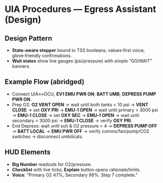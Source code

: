 # UIA Procedures — Egress Assistant (Design)

## Design Pattern
- **State‑aware stepper** bound to TSS booleans; values‑first voice; glove‑friendly confirmations.  
- **Wait states** show live gauges (psi/pressure) with simple “GO/WAIT” banners.

## Example Flow (abridged)
- Connect UIA↔DCU; **EV1 EMU PWR ON**; **BATT UMB**; **DEPRESS PUMP PWR ON**.  
- Prep O2: **O2 VENT OPEN** → wait until both tanks < 10 psi → **VENT CLOSE** → set **OXY PRI** → **EMU‑1 OPEN** → wait until primary > 3000 psi → **EMU‑1 CLOSE** → set **OXY SEC** → **EMU‑1 OPEN** → wait until secondary > 3000 psi → **EMU‑1 CLOSE** → verify **OXY PRI**.  
- End Depress: wait until suit & O2 pressure = 4 → **DEPRESS PUMP OFF** → **BATT LOCAL** → **EMU PWR OFF** → verify comms/fan/pump/CO2 switches → disconnect umbilicals.

## HUD Elements
- **Big Number** readouts for O2/pressure.  
- **Checklist** with live ticks; **Explain** button opens rationale/limits.  
- **Voice**: “Primary O2 47%, Secondary 99%. Step 7 complete.”
